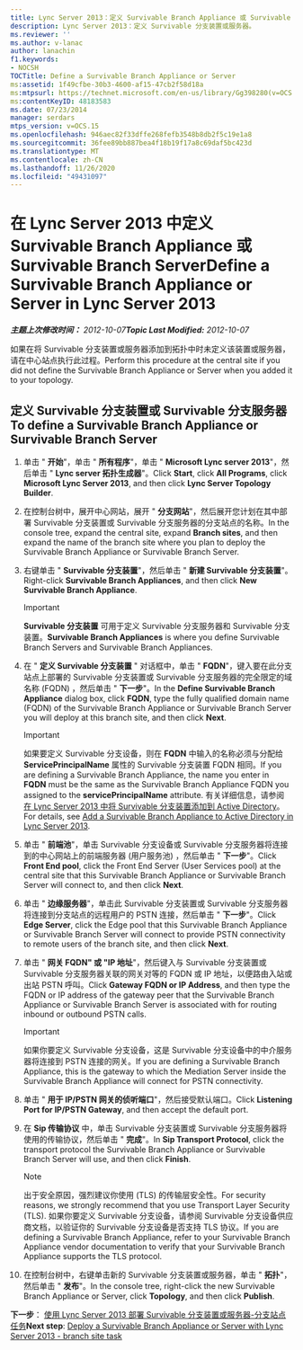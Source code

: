 ```yaml
---
title: Lync Server 2013：定义 Survivable Branch Appliance 或 Survivable Branch Server
description: Lync Server 2013：定义 Survivable 分支装置或服务器。
ms.reviewer: ''
ms.author: v-lanac
author: lanachin
f1.keywords:
- NOCSH
TOCTitle: Define a Survivable Branch Appliance or Server
ms:assetid: 1f49cfbe-30b3-4600-af15-47cb2f58d18a
ms:mtpsurl: https://technet.microsoft.com/en-us/library/Gg398280(v=OCS.15)
ms:contentKeyID: 48183583
ms.date: 07/23/2014
manager: serdars
mtps_version: v=OCS.15
ms.openlocfilehash: 946aec82f33dffe268fefb3548b8db2f5c19e1a8
ms.sourcegitcommit: 36fee89bb887bea4f18b19f17a8c69daf5bc423d
ms.translationtype: MT
ms.contentlocale: zh-CN
ms.lasthandoff: 11/26/2020
ms.locfileid: "49431097"
---
```

# <a name="define-a-survivable-branch-appliance-or-server-in-lync-server-2013"></a><span data-ttu-id="bd3bd-103">在 Lync Server 2013 中定义 Survivable Branch Appliance 或 Survivable Branch Server</span><span class="sxs-lookup"><span data-stu-id="bd3bd-103">Define a Survivable Branch Appliance or Server in Lync Server 2013</span></span>

<div data-xmlns="http://www.w3.org/1999/xhtml">

<div class="topic" data-xmlns="http://www.w3.org/1999/xhtml" data-msxsl="urn:schemas-microsoft-com:xslt" data-cs="https://msdn.microsoft.com/">

<div data-asp="https://msdn2.microsoft.com/asp">



</div>

<div id="mainSection">

<div id="mainBody"><span data-ttu-id="bd3bd-104">

<span> </span></span><span class="sxs-lookup"><span data-stu-id="bd3bd-104">

<span> </span></span></span>

<span data-ttu-id="bd3bd-105">_**主题上次修改时间：** 2012-10-07_</span><span class="sxs-lookup"><span data-stu-id="bd3bd-105">_**Topic Last Modified:** 2012-10-07_</span></span>

<span data-ttu-id="bd3bd-106">如果在将 Survivable 分支装置或服务器添加到拓扑中时未定义该装置或服务器，请在中心站点执行此过程。</span><span class="sxs-lookup"><span data-stu-id="bd3bd-106">Perform this procedure at the central site if you did not define the Survivable Branch Appliance or Server when you added it to your topology.</span></span>

<div>

## <a name="to-define-a-survivable-branch-appliance-or-survivable-branch-server"></a><span data-ttu-id="bd3bd-107">定义 Survivable 分支装置或 Survivable 分支服务器</span><span class="sxs-lookup"><span data-stu-id="bd3bd-107">To define a Survivable Branch Appliance or Survivable Branch Server</span></span>

1.  <span data-ttu-id="bd3bd-108">单击 " **开始**"，单击 " **所有程序**"，单击 " **Microsoft Lync server 2013**"，然后单击 " **Lync server 拓扑生成器**"。</span><span class="sxs-lookup"><span data-stu-id="bd3bd-108">Click **Start**, click **All Programs**, click **Microsoft Lync Server 2013**, and then click **Lync Server Topology Builder**.</span></span>

2.  <span data-ttu-id="bd3bd-109">在控制台树中，展开中心网站，展开 " **分支网站**"，然后展开您计划在其中部署 Survivable 分支装置或 Survivable 分支服务器的分支站点的名称。</span><span class="sxs-lookup"><span data-stu-id="bd3bd-109">In the console tree, expand the central site, expand **Branch sites**, and then expand the name of the branch site where you plan to deploy the Survivable Branch Appliance or Survivable Branch Server.</span></span>

3.  <span data-ttu-id="bd3bd-110">右键单击 " **Survivable 分支装置**"，然后单击 " **新建 Survivable 分支装置**"。</span><span class="sxs-lookup"><span data-stu-id="bd3bd-110">Right-click **Survivable Branch Appliances**, and then click **New Survivable Branch Appliance**.</span></span>
    
    <div>
    

    > [!IMPORTANT]  
    > <span data-ttu-id="bd3bd-111"><STRONG>Survivable 分支装置</STRONG> 可用于定义 Survivable 分支服务器和 Survivable 分支装置。</span><span class="sxs-lookup"><span data-stu-id="bd3bd-111"><STRONG>Survivable Branch Appliances</STRONG> is where you define Survivable Branch Servers and Survivable Branch Appliances.</span></span>

    
    </div>

4.  <span data-ttu-id="bd3bd-112">在 " **定义 Survivable 分支装置** " 对话框中，单击 " **FQDN**"，键入要在此分支站点上部署的 Survivable 分支装置或 Survivable 分支服务器的完全限定的域名称 (FQDN) ，然后单击 " **下一步**"。</span><span class="sxs-lookup"><span data-stu-id="bd3bd-112">In the **Define Survivable Branch Appliance** dialog box, click **FQDN**, type the fully qualified domain name (FQDN) of the Survivable Branch Appliance or Survivable Branch Server you will deploy at this branch site, and then click **Next**.</span></span>
    
    <div>
    

    > [!IMPORTANT]  
    > <span data-ttu-id="bd3bd-113">如果要定义 Survivable 分支设备，则在 <STRONG>FQDN</STRONG> 中输入的名称必须与分配给 <STRONG>ServicePrincipalName</STRONG> 属性的 Survivable 分支装置 FQDN 相同。</span><span class="sxs-lookup"><span data-stu-id="bd3bd-113">If you are defining a Survivable Branch Appliance, the name you enter in <STRONG>FQDN</STRONG> must be the same as the Survivable Branch Appliance FQDN you assigned to the <STRONG>servicePrincipalName</STRONG> attribute.</span></span> <span data-ttu-id="bd3bd-114">有关详细信息，请参阅 <A href="lync-server-2013-add-a-survivable-branch-appliance-to-active-directory.md">在 Lync Server 2013 中将 Survivable 分支装置添加到 Active Directory</A>。</span><span class="sxs-lookup"><span data-stu-id="bd3bd-114">For details, see <A href="lync-server-2013-add-a-survivable-branch-appliance-to-active-directory.md">Add a Survivable Branch Appliance to Active Directory in Lync Server 2013</A>.</span></span>

    
    </div>

5.  <span data-ttu-id="bd3bd-115">单击 " **前端池**"，单击 Survivable 分支设备或 Survivable 分支服务器将连接到的中心网站上的前端服务器 (用户服务池) ，然后单击 " **下一步**"。</span><span class="sxs-lookup"><span data-stu-id="bd3bd-115">Click **Front End pool**, click the Front End Server (User Services pool) at the central site that this Survivable Branch Appliance or Survivable Branch Server will connect to, and then click **Next**.</span></span>

6.  <span data-ttu-id="bd3bd-116">单击 " **边缘服务器**"，单击此 Survivable 分支装置或 Survivable 分支服务器将连接到分支站点的远程用户的 PSTN 连接，然后单击 " **下一步**"。</span><span class="sxs-lookup"><span data-stu-id="bd3bd-116">Click **Edge Server**, click the Edge pool that this Survivable Branch Appliance or Survivable Branch Server will connect to provide PSTN connectivity to remote users of the branch site, and then click **Next**.</span></span>

7.  <span data-ttu-id="bd3bd-117">单击 " **网关 FQDN" 或 "IP 地址**"，然后键入与 Survivable 分支装置或 Survivable 分支服务器关联的网关对等的 FQDN 或 IP 地址，以便路由入站或出站 PSTN 呼叫。</span><span class="sxs-lookup"><span data-stu-id="bd3bd-117">Click **Gateway FQDN or IP Address**, and then type the FQDN or IP address of the gateway peer that the Survivable Branch Appliance or Survivable Branch Server is associated with for routing inbound or outbound PSTN calls.</span></span>
    
    <div>
    

    > [!IMPORTANT]  
    > <span data-ttu-id="bd3bd-118">如果你要定义 Survivable 分支设备，这是 Survivable 分支设备中的中介服务器将连接到 PSTN 连接的网关。</span><span class="sxs-lookup"><span data-stu-id="bd3bd-118">If you are defining a Survivable Branch Appliance, this is the gateway to which the Mediation Server inside the Survivable Branch Appliance will connect for PSTN connectivity.</span></span>

    
    </div>

8.  <span data-ttu-id="bd3bd-119">单击 " **用于 IP/PSTN 网关的侦听端口**"，然后接受默认端口。</span><span class="sxs-lookup"><span data-stu-id="bd3bd-119">Click **Listening Port for IP/PSTN Gateway**, and then accept the default port.</span></span>

9.  <span data-ttu-id="bd3bd-120">在 **Sip 传输协议** 中，单击 Survivable 分支装置或 Survivable 分支服务器将使用的传输协议，然后单击 " **完成**"。</span><span class="sxs-lookup"><span data-stu-id="bd3bd-120">In **Sip Transport Protocol**, click the transport protocol the Survivable Branch Appliance or Survivable Branch Server will use, and then click **Finish**.</span></span>
    
    <div>
    

    > [!NOTE]  
    > <span data-ttu-id="bd3bd-121">出于安全原因，强烈建议你使用 (TLS) 的传输层安全性。</span><span class="sxs-lookup"><span data-stu-id="bd3bd-121">For security reasons, we strongly recommend that you use Transport Layer Security (TLS).</span></span> <span data-ttu-id="bd3bd-122">如果你要定义 Survivable 分支设备，请参阅 Survivable 分支设备供应商文档，以验证你的 Survivable 分支设备是否支持 TLS 协议。</span><span class="sxs-lookup"><span data-stu-id="bd3bd-122">If you are defining a Survivable Branch Appliance, refer to your Survivable Branch Appliance vendor documentation to verify that your Survivable Branch Appliance supports the TLS protocol.</span></span>

    
    </div>

10. <span data-ttu-id="bd3bd-123">在控制台树中，右键单击新的 Survivable 分支装置或服务器，单击 " **拓扑**"，然后单击 " **发布**"。</span><span class="sxs-lookup"><span data-stu-id="bd3bd-123">In the console tree, right-click the new Survivable Branch Appliance or Server, click **Topology**, and then click **Publish**.</span></span>

<span data-ttu-id="bd3bd-124">**下一步**： [使用 Lync Server 2013 部署 Survivable 分支装置或服务器-分支站点任务](lync-server-2013-deploy-a-survivable-branch-appliance-or-server-branch-site-task.md)</span><span class="sxs-lookup"><span data-stu-id="bd3bd-124">**Next step**: [Deploy a Survivable Branch Appliance or Server with Lync Server 2013 - branch site task](lync-server-2013-deploy-a-survivable-branch-appliance-or-server-branch-site-task.md)</span></span>

<span data-ttu-id="bd3bd-125"></div>

</div>

<span> </span>

</div>

</div>

</span><span class="sxs-lookup"><span data-stu-id="bd3bd-125"></div>

</div>

<span> </span>

</div>

</div>

</span></span></div>

